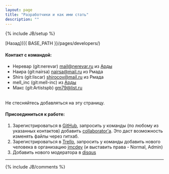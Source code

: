 ```yaml
---
layout: page
title: "Разработчики и как ими стать"
description: ""
---
```

{% include JB/setup %}

[Назад]({{ BASE_PATH }}/pages/developers/)

#### Контакт с командой:

- Неревар (git:nerevar) mail@nerevar.ru из [Арды](http://arda.pp.ru)
- Наира (git:nairsa) nairsa@mail.ru из Рмада
- Shirs (git:liscar) shirocov@mail.ru из Рмада
- mell_inc (git:mell-inc) из [Арды](http://arda.pp.ru)
- Макс (git:Artistspb) gm79@list.ru

<br/>
Не стесняйтесь добавляться на эту страницу.

#### Присоединиться к работе:

1. Зарегистрироваться в [GitHub](https://github.com/), запросить у команды (по любому из указанных контактов) добавить [collaborator'а](https://github.com/nerevar/jmc/settings/collaboration). Это даст возможность изменять файлы через гитхаб.
2. Зарегистрироваться в [Trello](https://trello.com/), запросить у команды добавить нового человека в организацию [jmcdev](https://trello.com/jmcdev) (и выставить права - Normal, Admin) 
3. Добавить нового модератора в [disqus](http://jmc-mud.disqus.com/admin/settings/moderation/) 

---

{% include JB/comments %}
